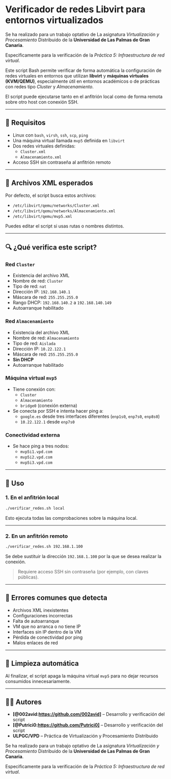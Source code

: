 # Verificador de redes Libvirt para entornos virtualizados

Se ha realizado para un trabajo optativo de La asignatura *Virtualización y Procesamiento* Distribuido de la **Universidad de Las Palmas de Gran Canaria**. 

Especificamente para la verificación de la *Práctica 5: Infraestructura de red virtual*.

Este script Bash permite verificar de forma automática la configuración de redes virtuales en entornos que utilizan **libvirt** y **máquinas virtuales (KVM/QEMU)**, especialmente útil en entornos académicos o de prácticas con redes tipo *Cluster* y *Almacenamiento*. 

El script puede ejecutarse tanto en el anfitrión local como de forma remota sobre otro host con conexión SSH.

---

## 🧰 Requisitos

- Linux con `bash`, `virsh`, `ssh`, `scp`, `ping`
- Una máquina virtual llamada `mvp5` definida en `libvirt`
- Dos redes virtuales definidas:
  - `Cluster.xml`
  - `Almacenamiento.xml`
- Acceso SSH sin contraseña al anfitrión remoto

---

## 📁 Archivos XML esperados

Por defecto, el script busca estos archivos:

- `/etc/libvirt/qemu/networks/Cluster.xml`
- `/etc/libvirt/qemu/networks/Almacenamiento.xml`
- `/etc/libvirt/qemu/mvp5.xml`

Puedes editar el script si usas rutas o nombres distintos.

---

## 🔍 ¿Qué verifica este script?

### Red `Cluster`

- Existencia del archivo XML
- Nombre de red: `Cluster`
- Tipo de red: `nat`
- Dirección IP: `192.168.140.1`
- Máscara de red: `255.255.255.0`
- Rango DHCP: `192.168.140.2` a `192.168.140.149`
- Autoarranque habilitado

### Red `Almacenamiento`

- Existencia del archivo XML
- Nombre de red: `Almacenamiento`
- Tipo de red: `Aislada`
- Dirección IP: `10.22.122.1`
- Máscara de red: `255.255.255.0`
- **Sin DHCP**
- Autoarranque habilitado

### Máquina virtual `mvp5`

- Tiene conexión con:
  - `Cluster`
  - `Almacenamiento`
  - `bridge0` (conexión externa)
- Se conecta por SSH e intenta hacer ping a:
  - `google.es` desde tres interfaces diferentes (`enp1s0`, `enp7s0`, `enp8s0`)
  - `10.22.122.1` desde `enp7s0`

### Conectividad externa

- Se hace ping a tres nodos:
  - `mvp5i1.vpd.com`
  - `mvp5i2.vpd.com`
  - `mvp5i3.vpd.com`

---

## 🚀 Uso

### 1. En el anfitrión local

```bash
./verificar_redes.sh local
```

Esto ejecuta todas las comprobaciones sobre la máquina local.

---

### 2. En un anfitrión remoto

```bash
./verificar_redes.sh 192.168.1.100
```
Se debe sustituir la dirección `192.168.1.100` por la que se desea realizar la conexión.

> Requiere acceso SSH sin contraseña (por ejemplo, con claves públicas).

---

## 🛑 Errores comunes que detecta

- Archivos XML inexistentes
- Configuraciones incorrectas
- Falta de autoarranque
- VM que no arranca o no tiene IP
- Interfaces sin IP dentro de la VM
- Pérdida de conectividad por ping
- Malos enlaces de red

---

## 🧼 Limpieza automática

Al finalizar, el script apaga la máquina virtual `mvp5` para no dejar recursos consumidos innecesariamente.

---

## 👨‍💻 Autores

- **[@002avid:https://github.com/002avid]** – Desarrollo y verificación del script  
- **[@Putrici0:https://github.com/Putrici0]** – Desarrollo y verificación del script  
- **ULPGC/VPD** – Práctica de Virtualización y Procesamiento Distribuido

Se ha realizado para un trabajo optativo de La asignatura *Virtualización y Procesamiento* Distribuido de la **Universidad de Las Palmas de Gran Canaria**. 

Especificamente para la verificación de la *Práctica 5: Infraestructura de red virtual*.
